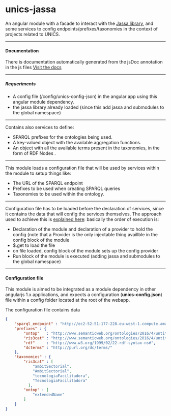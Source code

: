 # unics-jassa
An angular module with a facade to interact with the [Jassa library](https://github.com/sirisacademic/Jassa-Core), and some services to config endpoints/prefixes/taxonomies in the context of projects related to UNICS.


---


#### Documentation ####
There is documentation automatically generated from the jsDoc annotation in the js files
[Visit the docs](/docs/markdown/readme.md)


---


##### Requeriments #####
* A config file (/config/unics-config-json) in the angular app using this angular module dependency.
* the jassa library already loaded (since this add jassa and submodules to the global namespace) 

---

Contains also services to define:
* SPARQL prefixes for the ontologies being used.
* A key-valued object with the available aggregation functions.
* An object with all the available terms present in the taxonomies, in the form of RDF Nodes .


---


This module loads a configuration file that will be used by services within the module to setup things like:
* The URL of the SPARQL endpoint
* Prefixes to be used when creating SPARQL queries
* Taxonomies to be used within the ontology.


---


Configuration file has to be loaded before the declaration of services, since it contains the data that will config the services themselves. The approach used to achieve this is [explained here](https://jacopretorius.net/2016/09/loading-configuration-data-on-startup-with-angular.html): basically the order of execution is:
* Declaration of the module and declaration of a provider to hold the config (note that a Provider is the only injectable thing availlble in the config block of the module
* $.get to load the file
* on file loaded, config block of the module sets up the config provider
* Run block of the module is executed (adding jassa and submodules to the global namespace)

---


#### Configuration file ####
This module is aimed to be integrated as a module dependency in other angularjs 1.x applications, and expects a configuration (**unics-config.json**) file within a config folder located at the root of the webapp.

The configuration file contains data 
```json
{
    "sparql_endpoint" : "http://ec2-52-51-177-228.eu-west-1.compute.amazonaws.com/unics_2.0/sparql/query",
    "prefixes" : {
        "ontop"   : "http://www.semanticweb.org/ontologies/2016/4/untitled-ontology-69#",
        "ris3cat" : "http://www.semanticweb.org/ontologies/2016/4/untitled-ontology-69/ris3cat#",
        "rdf"     : "http://www.w3.org/1999/02/22-rdf-syntax-ns#",
        "dcterms" : "http://purl.org/dc/terms/"
    },
    "taxonomies" : {
        "ris3cat" : [
            "ambitSectorial",
            "AmbitSectorial",
            "tecnologiaFacilitadora",
            "TecnologiaFacilitadora"
          ],
        "ontop" : [
            "extendedName"
        ]
    }
}
```
